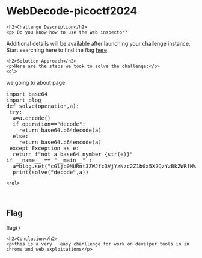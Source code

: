 
<!DOCTYPE html>
<html>

<body>
    <h1>WebDecode-picoctf2024</h1>

    <h2>Challenge Description</h2>
    <p> Do you know how to use the web inspector?
Additional details will be available after launching your challenge instance.
Start searching here to find the flag <a href="http://titan.picoctf.net:55220/">here</a>
</p>
 
    <h2>Solution Approach</h2>
    <p>Here are the steps we took to solve the challenge:</p>
    <ol>
we going to about page 
<pre>
import base64
import blog
def solve(operation,a): 
 try:
  a=a.encode() 
  if operation=="decode":
    return base64.b64decode(a)
  else:
    return base64.b64encode(a)
 except Exception as e:
  return f"not a base64 nymber {str(e)}"
if __name__ == "__main__" :
  a=blog.set("cGljb0NURnt3ZWJfc3VjYzNzc2Z1bGx5X2QzYzBkZWRfMWY4MzI2MTV9",1)
  print(solve("decode",a)) 
</pre>
       
    
    </ol>
<br>
    <h2>Flag</h2>
    <p class="flag">flag{}
</p>

    <h2>Conclusion</h2>
    <p>this is a very   easy chanllenge for work on develper tools in in chrome and web exploitations</p>
</body>
</html>


